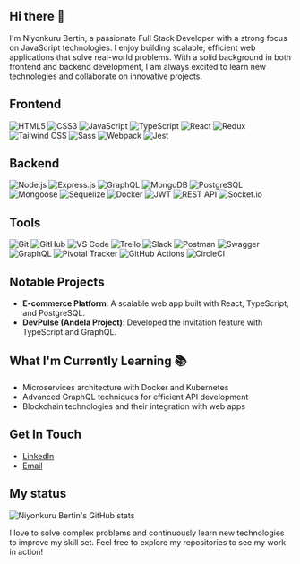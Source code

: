 ## Hi there 👋

I'm Niyonkuru Bertin, a passionate Full Stack Developer with a strong focus on JavaScript technologies. I enjoy building scalable, efficient web applications that solve real-world problems. With a solid background in both frontend and backend development, I am always excited to learn new technologies and collaborate on innovative projects.

## Frontend
![HTML5](https://img.shields.io/badge/-HTML5-E34F26?logo=html5&logoColor=white)
![CSS3](https://img.shields.io/badge/-CSS3-1572B6?logo=css3&logoColor=white)
![JavaScript](https://img.shields.io/badge/-JavaScript-F7DF1E?logo=javascript&logoColor=black)
![TypeScript](https://img.shields.io/badge/-TypeScript-007ACC?logo=typescript&logoColor=white)
![React](https://img.shields.io/badge/-React-61DAFB?logo=react&logoColor=black)
![Redux](https://img.shields.io/badge/-Redux-764ABC?logo=redux&logoColor=white)
![Tailwind CSS](https://img.shields.io/badge/-Tailwind%20CSS-38B2AC?logo=tailwind-css&logoColor=white)
![Sass](https://img.shields.io/badge/-Sass-CC6699?logo=sass&logoColor=white)
![Webpack](https://img.shields.io/badge/-Webpack-8DD6F9?logo=webpack&logoColor=black)
![Jest](https://img.shields.io/badge/-Jest-C21325?logo=jest&logoColor=white)

## Backend
![Node.js](https://img.shields.io/badge/-Node.js-339933?logo=node.js&logoColor=white)
![Express.js](https://img.shields.io/badge/-Express.js-000000?logo=express&logoColor=white)
![GraphQL](https://img.shields.io/badge/-GraphQL-E10098?logo=graphql&logoColor=white)
![MongoDB](https://img.shields.io/badge/-MongoDB-47A248?logo=mongodb&logoColor=white)
![PostgreSQL](https://img.shields.io/badge/-PostgreSQL-336791?logo=postgresql&logoColor=white)
![Mongoose](https://img.shields.io/badge/-Mongoose-880000?logo=mongoose&logoColor=white)
![Sequelize](https://img.shields.io/badge/-Sequelize-52B0E7?logo=sequelize&logoColor=white)
![Docker](https://img.shields.io/badge/-Docker-2496ED?logo=docker&logoColor=white)
![JWT](https://img.shields.io/badge/-JWT-000000?logo=json-web-tokens&logoColor=white)
![REST API](https://img.shields.io/badge/-REST%20API-333333?logo=rest-api&logoColor=white)
![Socket.io](https://img.shields.io/badge/-Socket.io-010101?logo=socket.io&logoColor=white)

## Tools
![Git](https://img.shields.io/badge/-Git-F05032?logo=git&logoColor=white)
![GitHub](https://img.shields.io/badge/-GitHub-181717?logo=github&logoColor=white)
![VS Code](https://img.shields.io/badge/-VS%20Code-007ACC?logo=visual-studio-code&logoColor=white)
![Trello](https://img.shields.io/badge/-Trello-0079BF?logo=trello&logoColor=white)
![Slack](https://img.shields.io/badge/-Slack-4A154B?logo=slack&logoColor=white)
![Postman](https://img.shields.io/badge/-Postman-FF6C37?logo=postman&logoColor=white)
![Swagger](https://img.shields.io/badge/-Swagger-85EA2D?logo=swagger&logoColor=black)
![GraphQL](https://img.shields.io/badge/-GraphQL-E10098?logo=graphql&logoColor=white)
![Pivotal Tracker](https://img.shields.io/badge/-Pivotal%20Tracker-517A9E?logo=pivotal-tracker&logoColor=white)
![GitHub Actions](https://img.shields.io/badge/-GitHub%20Actions-2088FF?logo=github-actions&logoColor=white)
![CircleCI](https://img.shields.io/badge/-CircleCI-343434?logo=circleci&logoColor=white)

## Notable Projects
- **E-commerce Platform**: A scalable web app built with React, TypeScript, and PostgreSQL.
- **DevPulse (Andela Project)**: Developed the invitation feature with TypeScript and GraphQL.

## What I'm Currently Learning 📚

- Microservices architecture with Docker and Kubernetes
- Advanced GraphQL techniques for efficient API development
- Blockchain technologies and their integration with web apps

## Get In Touch
- [LinkedIn](https://www.linkedin.com/in/niyonkuru-bertin-35438a240/)
- [Email](mailto:niyonkurubbertin@gmail.com)

## My status 

  ![Niyonkuru Bertin's GitHub stats](https://github-readme-stats.vercel.app/api?username=niyobertin&show_icons=true&theme=radical)




I love to solve complex problems and continuously learn new technologies to improve my skill set. Feel free to explore my repositories to see my work in action!
